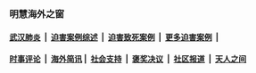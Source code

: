 
### 明慧海外之窗

####  [武汉肺炎](indexes/365.md?t=05140701) &nbsp;|&nbsp;  [迫害案例综述](indexes/328.md?t=05140701) &nbsp;|&nbsp; [迫害致死案例](indexes/277.md?t=05140701)  &nbsp;|&nbsp; [更多迫害案例](indexes/81.md?t=05140701)  &nbsp;|&nbsp; 
####  [时事评论](indexes/19.md?t=05140701) &nbsp;|&nbsp; [海外简讯](indexes/245.md?t=05140701)&nbsp;|&nbsp;  [社会支持](indexes/140.md?t=05140701) &nbsp;|&nbsp; [褒奖决议](indexes/282.md?t=05140701) &nbsp;|&nbsp; [社区报道](indexes/91.md?t=05140701)  &nbsp;|&nbsp; [天人之间](indexes/78.md?t=05140701) 

